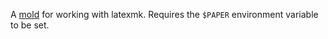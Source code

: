 
A [mold](https://github.com/scizzorz/mold) for working with latexmk.
Requires the `$PAPER` environment variable to be set.
